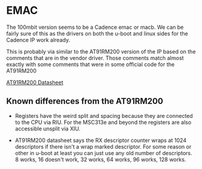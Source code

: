 # EMAC

The 100mbit version seems to be a Cadence emac or macb.
We can be fairly sure of this as the drivers on both the u-boot
and linux sides for the Cadence IP work already.

This is probably via similar to the AT91RM200 version of the IP
based on the comments that are in the vendor driver. Those comments
match almost exactly with some comments that were in some official
code for the AT91RM200

[AT91RM200 Datasheet](http://ww1.microchip.com/downloads/en/DeviceDoc/Atmel-1768-32-bit-ARM920T-Embedded-Microprocessor-AT91RM9200_Datasheet.pdf)

## Known differences from the AT91RM200

- Registers have the weird split and spacing because they
  are connected to the CPU via RIU. For the MSC313e and beyond the
  registers are also accessible unsplit via XIU.

- AT91RM200 datasheet says the RX descriptor counter wraps at 1024
  descriptors if there isn't a wrap marked descriptor. For some reason
  or other in u-boot at least you can just use any old number of descriptors.
  8 works, 16 doesn't work, 32 works, 64 works, 96 works, 128 works.
